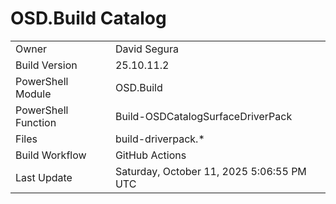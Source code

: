 ﻿# OSD.Build Catalog

| | |
|-|-|
| Owner | David Segura |
| Build Version | 25.10.11.2 |
| PowerShell Module | OSD.Build |
| PowerShell Function | Build-OSDCatalogSurfaceDriverPack |
| Files | build-driverpack.* |
| Build Workflow | GitHub Actions |
| Last Update | Saturday, October 11, 2025 5:06:55 PM UTC |
